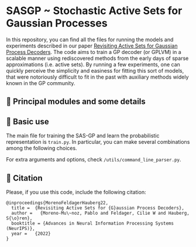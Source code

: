 # SASGP ~ Stochastic Active Sets for Gaussian Processes
In this repository, you can find all the files for running the models and experiments described in our paper [Revisiting Active Sets for Gaussian Process Decoders](https://openreview.net/pdf?id=rAVqc7KSGDa). The code aims to train a GP decoder (or GPLVM) in a scalable manner using rediscovered methods from the early days of sparse approximations (i.e. active sets). By running a few experiments, one can quickly perceive the simplicity and easiness for fitting this sort of models, that were notoriously difficult to fit in the past with auxiliary methods widely known in the GP community.

## 🥬 Principal modules and some details 

## 🥑 Basic use 

The main file for training the SAS-GP and learn the probabilistic representation is `train.py`. In particular, you can make several combinations among the following choices. 

For extra arguments and options, check `/utils/command_line_parser.py`.

## 🥝 Citation 

Please, if you use this code, include the following citation:
```
@inproceedings{MorenoFeldagerHauberg22,
  title =  {Revisiting Active Sets for {G}aussian Process Decoders},
  author =   {Moreno-Mu\~noz, Pablo and Feldager, Cilie W and Hauberg, S{\o}ren},
  booktitle = {Advances in Neural Information Processing Systems (NeurIPS)},
  year =   {2022}
}
```

